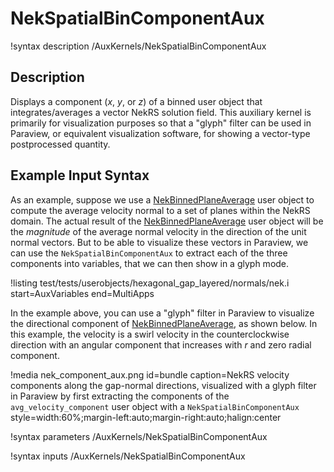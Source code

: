 # NekSpatialBinComponentAux

!syntax description /AuxKernels/NekSpatialBinComponentAux

## Description

Displays a component ($x$, $y$, or $z$) of a binned user object
that integrates/averages a vector NekRS solution field. This auxiliary kernel
is primarily for visualization purposes so that a "glyph" filter
can be used in Paraview, or equivalent visualization software, for showing
a vector-type postprocessed quantity.

## Example Input Syntax

As an example, suppose we use a [NekBinnedPlaneAverage](NekBinnedPlaneAverage.md)
user object to compute the average velocity normal to a set of planes within the
NekRS domain. The actual result of the [NekBinnedPlaneAverage](NekBinnedPlaneAverage.md)
user object will be the *magnitude* of the average normal velocity in the direction
of the unit normal vectors. But to be able to visualize these vectors
in Paraview, we can use the `NekSpatialBinComponentAux` to extract each of the
three components into variables, that we can then show in a glyph mode.

!listing test/tests/userobjects/hexagonal_gap_layered/normals/nek.i
  start=AuxVariables
  end=MultiApps

In the example above, you can use a "glyph" filter in Paraview to visualize
the directional component of [NekBinnedPlaneAverage](NekBinnedPlaneAverage.md),
as shown below. In this example, the velocity is a swirl velocity in the counterclockwise
direction with an angular
component that increases with $r$ and zero radial component.

!media nek_component_aux.png
  id=bundle
  caption=NekRS velocity components along the gap-normal directions, visualized with a glyph filter in Paraview by first extracting the components of the `avg_velocity_component` user object with a `NekSpatialBinComponentAux`
  style=width:60%;margin-left:auto;margin-right:auto;halign:center

!syntax parameters /AuxKernels/NekSpatialBinComponentAux

!syntax inputs /AuxKernels/NekSpatialBinComponentAux
